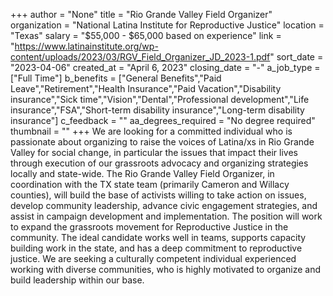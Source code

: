 +++
author = "None"
title = "Rio Grande Valley Field Organizer"
organization = "National Latina Institute for Reproductive Justice"
location = "Texas"
salary = "$55,000 - $65,000 based on experience"
link = "https://www.latinainstitute.org/wp-content/uploads/2023/03/RGV_Field_Organizer_JD_2023-1.pdf"
sort_date = "2023-04-06"
created_at = "April 6, 2023"
closing_date = "-"
a_job_type = ["Full Time"]
b_benefits = ["General Benefits","Paid Leave","Retirement","Health Insurance","Paid Vacation","Disability insurance","Sick time","Vision","Dental","Professional development","Life insurance","FSA","Short-term disability insurance","Long-term disability insurance"]
c_feedback = ""
aa_degrees_required = "No degree required"
thumbnail = ""
+++
We are looking for a committed individual who is passionate about organizing to raise the voices of Latina/xs in Rio Grande Valley for social change, in particular the issues that impact their lives through execution of our grassroots advocacy and organizing strategies locally and state-wide. The Rio Grande Valley Field Organizer, in coordination with the TX state team (primarily Cameron and Willacy counties), will build the base of activists willing to take action on issues, develop community leadership, advance civic engagement strategies, and assist in campaign development and implementation. The position will work to expand the grassroots movement for Reproductive Justice in the community. The ideal candidate works well in teams, supports capacity building work in the state, and has a deep commitment to reproductive justice. We are seeking a culturally competent individual experienced working with diverse communities, who is highly motivated to organize and build leadership within our base.